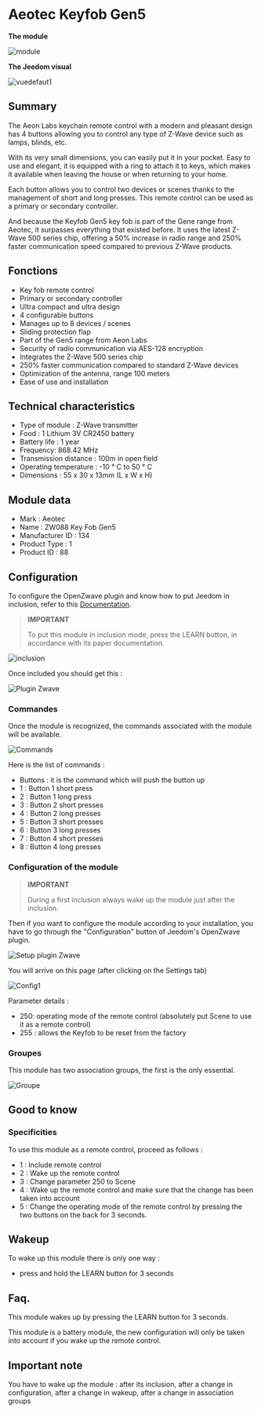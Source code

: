 # Aeotec Keyfob Gen5

**The module**

![module](images/aeotec.keyfob-gen5/module.jpg)

**The Jeedom visual**

![vuedefaut1](images/aeotec.keyfob-gen5/vuedefaut1.jpg)

## Summary

The Aeon Labs keychain remote control with a modern and pleasant design has 4 buttons allowing you to control any type of Z-Wave device such as lamps, blinds, etc.

With its very small dimensions, you can easily put it in your pocket. Easy to use and elegant, it is equipped with a ring to attach it to keys, which makes it available when leaving the house or when returning to your home.

Each button allows you to control two devices or scenes thanks to the management of short and long presses. This remote control can be used as a primary or secondary controller.

And because the Keyfob Gen5 key fob is part of the Gene range from Aeotec, it surpasses everything that existed before. It uses the latest Z-Wave 500 series chip, offering a 50% increase in radio range and 250% faster communication speed compared to previous Z-Wave products.

## Fonctions

-   Key fob remote control
-   Primary or secondary controller
-   Ultra compact and ultra design
-   4 configurable buttons
-   Manages up to 8 devices / scenes
-   Sliding protection flap
-   Part of the Gen5 range from Aeon Labs
-   Security of radio communication via AES-128 encryption
-   Integrates the Z-Wave 500 series chip
-   250% faster communication compared to standard Z-Wave devices
-   Optimization of the antenna, range 100 meters
-   Ease of use and installation

## Technical characteristics

-   Type of module : Z-Wave transmitter
-   Food : 1 Lithium 3V CR2450 battery
-   Battery life : 1 year
-   Frequency: 868.42 MHz
-   Transmission distance : 100m in open field
-   Operating temperature : -10 ° C to 50 ° C
-   Dimensions : 55 x 30 x 13mm (L x W x H)

## Module data

-   Mark : Aeotec
-   Name : ZW088 Key Fob Gen5
-   Manufacturer ID : 134
-   Product Type : 1
-   Product ID : 88

## Configuration

To configure the OpenZwave plugin and know how to put Jeedom in inclusion, refer to this [Documentation](https://doc.jeedom.com/en_US/plugins/automation%20protocol/openzwave/).

> **IMPORTANT**
>
> To put this module in inclusion mode, press the LEARN button, in accordance with its paper documentation.

![inclusion](images/aeotec.keyfob-gen5/inclusion.jpg)

Once included you should get this :

![Plugin Zwave](images/aeotec.keyfob-gen5/information.jpg)

### Commandes

Once the module is recognized, the commands associated with the module will be available.

![Commands](images/aeotec.keyfob-gen5/commandes.jpg)

Here is the list of commands :

-   Buttons : it is the command which will push the button up
  - 1 : Button 1 short press
  - 2 : Button 1 long press
  - 3 : Button 2 short presses
  - 4 : Button 2 long presses
  - 5 : Button 3 short presses
  - 6 : Button 3 long presses
  - 7 : Button 4 short presses
  - 8 : Button 4 long presses

### Configuration of the module

> **IMPORTANT**
>
> During a first inclusion always wake up the module just after the inclusion.

Then if you want to configure the module according to your installation, you have to go through the "Configuration" button of Jeedom's OpenZwave plugin.

![Setup plugin Zwave](images/plugin/bouton_configuration.jpg)

You will arrive on this page (after clicking on the Settings tab)

![Config1](images/aeotec.keyfob-gen5/config1.jpg)

Parameter details :

-   250: operating mode of the remote control (absolutely put Scene to use it as a remote control)
-   255 : allows the Keyfob to be reset from the factory

### Groupes

This module has two association groups, the first is the only essential.

![Groupe](images/aeotec.keyfob-gen5/groupe.jpg)

##  Good to know

### Specificities

To use this module as a remote control, proceed as follows :

-   1 : Include remote control
-   2 : Wake up the remote control
-   3 : Change parameter 250 to Scene
-   4 : Wake up the remote control and make sure that the change has been taken into account
-   5 : Change the operating mode of the remote control by pressing the two buttons on the back for 3 seconds.

## Wakeup

To wake up this module there is only one way :

-   press and hold the LEARN button for 3 seconds

## Faq.

This module wakes up by pressing the LEARN button for 3 seconds.

This module is a battery module, the new configuration will only be taken into account if you wake up the remote control.

## Important note

You have to wake up the module : after its inclusion, after a change in configuration, after a change in wakeup, after a change in association groups
